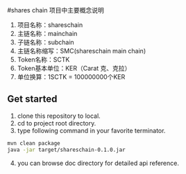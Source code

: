 #shares chain 项目中主要概念说明
1. 项目名称：shareschain
2. 主链名称：mainchain
3. 子链名称：subchain
4. 主链名称缩写：SMC(shareschain main chain)
5. Token名称：SCTK
6. Token基本单位：KER（Carat 克、克拉）
7. 单位换算：1SCTK = 100000000个KER


## Get started
1. clone this repository to local.
2. cd to project root directory.
3. type following command in your favorite terminator.
```bash
mvn clean package
java -jar target/shareschain-0.1.0.jar
```
4. you can browse doc directory for detailed api reference.